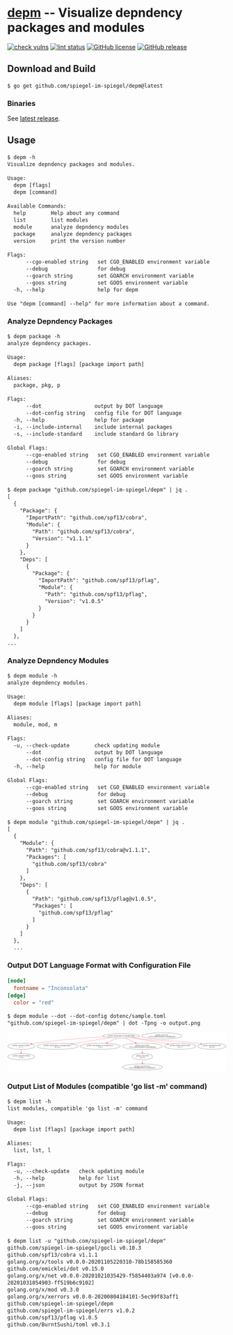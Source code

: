 # [depm] -- Visualize depndency packages and modules

[![check vulns](https://github.com/spiegel-im-spiegel/depm/workflows/vulns/badge.svg)](https://github.com/spiegel-im-spiegel/depm/actions)
[![lint status](https://github.com/spiegel-im-spiegel/depm/workflows/lint/badge.svg)](https://github.com/spiegel-im-spiegel/depm/actions)
[![GitHub license](https://img.shields.io/badge/license-Apache%202-blue.svg)](https://raw.githubusercontent.com/spiegel-im-spiegel/depm/master/LICENSE)
[![GitHub release](https://img.shields.io/github/release/spiegel-im-spiegel/depm.svg)](https://github.com/spiegel-im-spiegel/depm/releases/latest)

## Download and Build

```
$ go get github.com/spiegel-im-spiegel/depm@latest
```

### Binaries

See [latest release](https://github.com/spiegel-im-spiegel/depm/releases/latest).

## Usage

```
$ depm -h
Visualize depndency packages and modules.

Usage:
  depm [flags]
  depm [command]

Available Commands:
  help        Help about any command
  list        list modules
  module      analyze depndency modules
  package     analyze depndency packages
  version     print the version number

Flags:
      --cgo-enabled string   set CGO_ENABLED environment variable
      --debug                for debug
      --goarch string        set GOARCH environment variable
      --goos string          set GOOS environment variable
  -h, --help                 help for depm

Use "depm [command] --help" for more information about a command.
```

### Analyze Depndency Packages

```
$ depm package -h
analyze depndency packages.

Usage:
  depm package [flags] [package import path]

Aliases:
  package, pkg, p

Flags:
      --dot                 output by DOT language
      --dot-config string   config file for DOT language
  -h, --help                help for package
  -i, --include-internal    include internal packages
  -s, --include-standard    include standard Go library

Global Flags:
      --cgo-enabled string   set CGO_ENABLED environment variable
      --debug                for debug
      --goarch string        set GOARCH environment variable
      --goos string          set GOOS environment variable

$ depm package "github.com/spiegel-im-spiegel/depm" | jq .
[
  {
    "Package": {
      "ImportPath": "github.com/spf13/cobra",
      "Module": {
        "Path": "github.com/spf13/cobra",
        "Version": "v1.1.1"
      }
    },
    "Deps": [
      {
        "Package": {
          "ImportPath": "github.com/spf13/pflag",
          "Module": {
            "Path": "github.com/spf13/pflag",
            "Version": "v1.0.5"
          }
        }
      }
    ]
  },
...
```

### Analyze Depndency Modules

```
$ depm module -h
analyze depndency modules.

Usage:
  depm module [flags] [package import path]

Aliases:
  module, mod, m

Flags:
  -u, --check-update        check updating module
      --dot                 output by DOT language
      --dot-config string   config file for DOT language
  -h, --help                help for module

Global Flags:
      --cgo-enabled string   set CGO_ENABLED environment variable
      --debug                for debug
      --goarch string        set GOARCH environment variable
      --goos string          set GOOS environment variable

$ depm module "github.com/spiegel-im-spiegel/depm" | jq .
[
  {
    "Module": {
      "Path": "github.com/spf13/cobra@v1.1.1",
      "Packages": [
        "github.com/spf13/cobra"
      ]
    },
    "Deps": [
      {
        "Path": "github.com/spf13/pflag@v1.0.5",
        "Packages": [
          "github.com/spf13/pflag"
        ]
      }
    ]
  },
  ...
```

### Output DOT Language Format with Configuration File

```toml
[node]
  fontname = "Inconsolata"
[edge]
  color = "red"
```

```
$ depm module --dot --dot-config dotenc/sample.toml "github.com/spiegel-im-spiegel/depm" | dot -Tpng -o output.png
```

[![output.png](./output.png)](./output.png)

### Output List of Modules (compatible 'go list -m' command)

```
$ depm list -h
list modules, compatible 'go list -m' command

Usage:
  depm list [flags] [package import path]

Aliases:
  list, lst, l

Flags:
  -u, --check-update   check updating module
  -h, --help           help for list
  -j, --json           output by JSON format

Global Flags:
      --cgo-enabled string   set CGO_ENABLED environment variable
      --debug                for debug
      --goarch string        set GOARCH environment variable
      --goos string          set GOOS environment variable

$ depm list -u "github.com/spiegel-im-spiegel/depm"
github.com/spiegel-im-spiegel/gocli v0.10.3
github.com/spf13/cobra v1.1.1
golang.org/x/tools v0.0.0-20201105220310-78b158585360
github.com/emicklei/dot v0.15.0
golang.org/x/net v0.0.0-20201021035429-f5854403a974 [v0.0.0-20201031054903-ff519b6c9102]
golang.org/x/mod v0.3.0
golang.org/x/xerrors v0.0.0-20200804184101-5ec99f83aff1
github.com/spiegel-im-spiegel/depm
github.com/spiegel-im-spiegel/errs v1.0.2
github.com/spf13/pflag v1.0.5
github.com/BurntSushi/toml v0.3.1
```

[depm]: https://github.com/spiegel-im-spiegel/depm "spiegel-im-spiegel/depm: Visualize depndency packages and modules"

